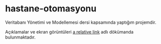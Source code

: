 # hastane-otomasyonu

Veritabanı Yönetimi ve Modellemesi dersi kapsamında yaptığım projemdir.

Açıklamalar ve ekran görüntüleri [a relative link](hastane_sunum.pdf) adlı dökümanda bulunmaktadır.
